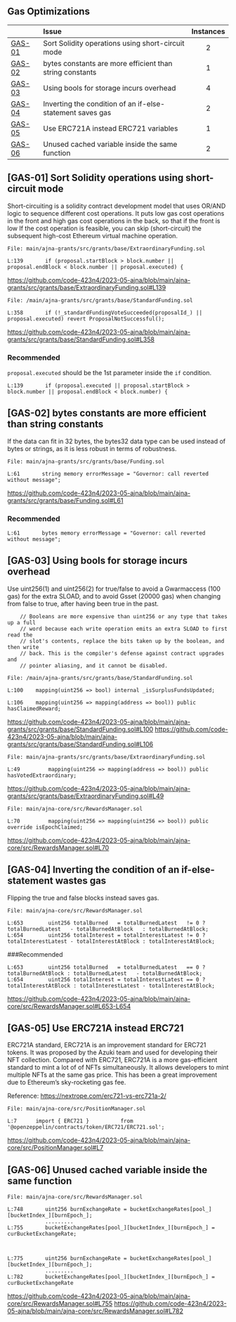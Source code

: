 ## Gas Optimizations


| |Issue|Instances|
|-|:-|:-:|
| [GAS-01](#GAS-01) | Sort Solidity operations using short-circuit mode | 2 |
| [GAS-02](#GAS-02) | bytes constants are more efficient than string constants| 1 |
| [GAS-03](#GAS-03) | Using bools for storage incurs overhead | 4 |
| [GAS-04](#GAS-04) | Inverting the condition of an if-else-statement saves gas | 2 |
| [GAS-05](#GAS-05) | Use ERC721A instead ERC721 variables | 1 |
| [GAS-06](#GAS-06) | Unused cached variable inside the same function | 2 |

## [GAS-01] Sort Solidity operations using short-circuit mode

Short-circuiting is a solidity contract development model that uses OR/AND logic to sequence different cost operations. It puts low gas cost operations in the front and high gas cost operations in the back, so that if the front is low If the cost operation is feasible, you can skip (short-circuit) the subsequent high-cost Ethereum virtual machine operation.

```solidity
File: main/ajna-grants/src/grants/base/ExtraordinaryFunding.sol

L:139       if (proposal.startBlock > block.number || proposal.endBlock < block.number || proposal.executed) {
```
https://github.com/code-423n4/2023-05-ajna/blob/main/ajna-grants/src/grants/base/ExtraordinaryFunding.sol#L139


```solidity
File: /main/ajna-grants/src/grants/base/StandardFunding.sol

L:358       if (!_standardFundingVoteSucceeded(proposalId_) || proposal.executed) revert ProposalNotSuccessful();
```
https://github.com/code-423n4/2023-05-ajna/blob/main/ajna-grants/src/grants/base/StandardFunding.sol#L358

### Recommended

`proposal.executed` should be the 1st parameter inside the `if` condition.

```solidity
L:139       if (proposal.executed || proposal.startBlock > block.number || proposal.endBlock < block.number) {
```


## [GAS-02] bytes constants are more efficient than string constants

If the data can fit in 32 bytes, the bytes32 data type can be used instead of bytes or strings, as it is less robust in terms of robustness.

```solidity
File: main/ajna-grants/src/grants/base/Funding.sol

L:61       string memory errorMessage = "Governor: call reverted without message";
```
https://github.com/code-423n4/2023-05-ajna/blob/main/ajna-grants/src/grants/base/Funding.sol#L61

### Recommended
```solidity
L:61       bytes memory errorMessage = "Governor: call reverted without message";
```


## [GAS-03] Using bools for storage incurs overhead

Use uint256(1) and uint256(2) for true/false to avoid a Gwarmaccess (100 gas) for the extra SLOAD, and to avoid Gsset (20000 gas) when changing from false to true, after having been true in the past.

```solidity
    // Booleans are more expensive than uint256 or any type that takes up a full
    // word because each write operation emits an extra SLOAD to first read the
    // slot's contents, replace the bits taken up by the boolean, and then write
    // back. This is the compiler's defense against contract upgrades and
    // pointer aliasing, and it cannot be disabled.
```
```solidity
File: /main/ajna-grants/src/grants/base/StandardFunding.sol

L:100    mapping(uint256 => bool) internal _isSurplusFundsUpdated;

L:106    mapping(uint256 => mapping(address => bool)) public hasClaimedReward;
```
https://github.com/code-423n4/2023-05-ajna/blob/main/ajna-grants/src/grants/base/StandardFunding.sol#L100
https://github.com/code-423n4/2023-05-ajna/blob/main/ajna-grants/src/grants/base/StandardFunding.sol#L106

```solidity
File: main/ajna-grants/src/grants/base/ExtraordinaryFunding.sol

L:49         mapping(uint256 => mapping(address => bool)) public hasVotedExtraordinary;
```
https://github.com/code-423n4/2023-05-ajna/blob/main/ajna-grants/src/grants/base/ExtraordinaryFunding.sol#L49

```solidity
File: main/ajna-core/src/RewardsManager.sol

L:70         mapping(uint256 => mapping(uint256 => bool)) public override isEpochClaimed;
```
https://github.com/code-423n4/2023-05-ajna/blob/main/ajna-core/src/RewardsManager.sol#L70


## [GAS-04] Inverting the condition of an if-else-statement wastes gas

Flipping the true and false blocks instead saves gas.

```solidity
File: main/ajna-core/src/RewardsManager.sol

L:653        uint256 totalBurned   = totalBurnedLatest   != 0 ? totalBurnedLatest   - totalBurnedAtBlock   : totalBurnedAtBlock;
L:654        uint256 totalInterest = totalInterestLatest != 0 ? totalInterestLatest - totalInterestAtBlock : totalInterestAtBlock;
```

###Recommended

```solidity
L:653        uint256 totalBurned   = totalBurnedLatest   == 0 ? totalBurnedAtBlock : totalBurnedLatest   - totalBurnedAtBlock;
L:654        uint256 totalInterest = totalInterestLatest == 0 ?  totalInterestAtBlock : totalInterestLatest - totalInterestAtBlock;
```
https://github.com/code-423n4/2023-05-ajna/blob/main/ajna-core/src/RewardsManager.sol#L653-L654


## [GAS-05] Use ERC721A instead ERC721

ERC721A standard, ERC721A is an improvement standard for ERC721 tokens. It was proposed by the Azuki team and used for developing their NFT collection. Compared with ERC721, ERC721A is a more gas-efficient standard to mint a lot of of NFTs simultaneously. It allows developers to mint multiple NFTs at the same gas price. This has been a great improvement due to Ethereum’s sky-rocketing gas fee.

Reference: https://nextrope.com/erc721-vs-erc721a-2/

```solidity
File: main/ajna-core/src/PositionManager.sol

L:7      import { ERC721 }          from '@openzeppelin/contracts/token/ERC721/ERC721.sol';
```
https://github.com/code-423n4/2023-05-ajna/blob/main/ajna-core/src/PositionManager.sol#L7



## [GAS-06] Unused cached variable inside the same function

```solidity
File: main/ajna-core/src/RewardsManager.sol

L:748       uint256 burnExchangeRate = bucketExchangeRates[pool_][bucketIndex_][burnEpoch_];
            .........
L:755       bucketExchangeRates[pool_][bucketIndex_][burnEpoch_] = curBucketExchangeRate;



L:775       uint256 burnExchangeRate = bucketExchangeRates[pool_][bucketIndex_][burnEpoch_];
            .........
L:782       bucketExchangeRates[pool_][bucketIndex_][burnEpoch_] = curBucketExchangeRate
```
https://github.com/code-423n4/2023-05-ajna/blob/main/ajna-core/src/RewardsManager.sol#L755
https://github.com/code-423n4/2023-05-ajna/blob/main/ajna-core/src/RewardsManager.sol#L782